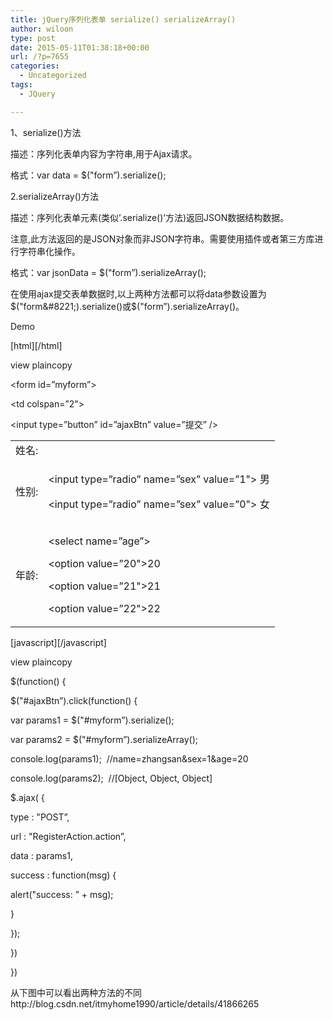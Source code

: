 ```yaml
---
title: jQuery序列化表单 serialize() serializeArray()
author: wiloon
type: post
date: 2015-05-11T01:38:18+00:00
url: /?p=7655
categories:
  - Uncategorized
tags:
  - JQuery

---
```

1、serialize()方法

描述：序列化表单内容为字符串,用于Ajax请求。

格式：var data = $("form&#8221;).serialize();

2.serializeArray()方法

描述：序列化表单元素(类似&#8217;.serialize()&#8217;方法)返回JSON数据结构数据。

注意,此方法返回的是JSON对象而非JSON字符串。需要使用插件或者<a>第三方库</a>进行字符串化操作。

格式：var jsonData = $("form&#8221;).serializeArray();

在使用ajax提交表单数据时,以上两种方法都可以将data参数设置为$("form&#8221;).serialize()或$("form&#8221;).serializeArray()。
  
Demo

\[html\]\[/html\]

view plaincopy
  
<form id=&#8221;myform&#8221;>
  
<table>
  
<tr>
  
<td>姓名:</td>
  
<td> <input type=&#8221;text&#8221; name=&#8221;name&#8221; /> </td>
  
</tr>
  
<tr>
  
<td>性别:</td>
  
<td>
  
<input type=&#8221;radio&#8221; name=&#8221;sex&#8221; value=&#8221;1"> 男
  
<input type=&#8221;radio&#8221; name=&#8221;sex&#8221; value=&#8221;0"> 女
  
</td>
  
</tr>
  
<tr>
  
<td>年龄:</td>
  
<td>
  
<select name=&#8221;age&#8221;>
  
<option value=&#8221;20">20</option>
  
<option value=&#8221;21">21</option>
  
<option value=&#8221;22">22</option>
  
</select>
  
</td>
  
</tr>
  
<tr>
  
<td colspan=&#8221;2">
  
<input type=&#8221;button&#8221; id=&#8221;ajaxBtn&#8221; value=&#8221;提交&#8221; />
  
</td>
  
</tr>
  
</table>
  
</form>

\[javascript\]\[/javascript\]

view plaincopy
  
$(function() {
  
$("#ajaxBtn&#8221;).click(function() {
  
var params1 = $("#myform&#8221;).serialize();
  
var params2 = $("#myform&#8221;).serializeArray();
  
console.log(params1);  //name=zhangsan&sex=1&age=20
  
console.log(params2);  //[Object, Object, Object]
  
$.ajax( {
  
type : "POST&#8221;,
  
url : "RegisterAction.action&#8221;,
  
data : params1,
  
success : function(msg) {
  
alert("success: &#8221; + msg);
  
}
  
});
  
})
  
})
  
从下图中可以看出两种方法的不同http://blog.csdn.net/itmyhome1990/article/details/41866265

